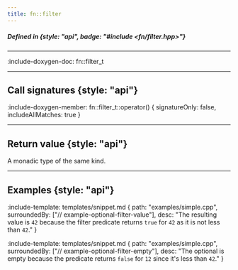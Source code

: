 ```yaml
---
title: fn::filter
---
```


##### Defined in {style: "api", badge: "#include <fn/filter.hpp>"}

---

:include-doxygen-doc: fn::filter_t

---

## Call signatures {style: "api"}
:include-doxygen-member: fn::filter_t::operator() { signatureOnly: false, includeAllMatches: true }

---

## Return value {style: "api"}
A monadic type of the same kind.

---

## Examples {style: "api"}

:include-template: templates/snippet.md {
    path:  "examples/simple.cpp",
    surroundedBy: ["// example-optional-filter-value"],
    desc:  "The resulting value is `42` because the filter predicate returns `true` for `42` as it is not less than `42`."
}

:include-template: templates/snippet.md {
    path:  "examples/simple.cpp",
    surroundedBy: ["// example-optional-filter-empty"],
    desc:  "The optional is empty because the predicate returns `false` for `12` since it's less than `42`."
}
